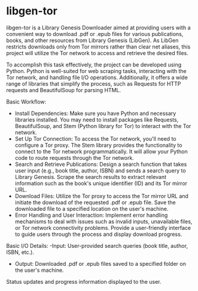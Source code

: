 # libgen-tor

libgen-tor is a Library Genesis Downloader aimed at providing users with a convenient way to download .pdf or .epub files for various publications, books, and other resources from Library Genesis (LibGen). As LibGen restricts downloads only from Tor mirrors rather than clear net aliases, this project will utilize the Tor network to access and retrieve the desired files.

To accomplish this task effectively, the project can be developed using Python. Python is well-suited for web scraping tasks, interacting with the Tor network, and handling file I/O operations. Additionally, it offers a wide range of libraries that simplify the process, such as Requests for HTTP requests and BeautifulSoup for parsing HTML.


Basic Workflow:

- Install Dependencies: Make sure you have Python and necessary libraries installed. You may need to install packages like Requests, BeautifulSoup, and Stem (Python library for Tor) to interact with the Tor network.
- Set Up Tor Connection: To access the Tor network, you'll need to configure a Tor proxy. The Stem library provides the functionality to connect to the Tor network programmatically. It will allow your Python code to route requests through the Tor network.
- Search and Retrieve Publications: Design a search function that takes user input (e.g., book title, author, ISBN) and sends a search query to Library Genesis. Scrape the search results to extract relevant information such as the book's unique identifier (ID) and its Tor mirror URL.
- Download Files: Utilize the Tor proxy to access the Tor mirror URL and initiate the download of the requested .pdf or .epub file. Save the downloaded file to a specified location on the user's machine.
- Error Handling and User Interaction: Implement error handling mechanisms to deal with issues such as invalid inputs, unavailable files, or Tor network connectivity problems. Provide a user-friendly interface to guide users through the process and display download progress.


Basic I/O Details:
-Input: User-provided search queries (book title, author, ISBN, etc.).
- Output: Downloaded .pdf or .epub files saved to a specified folder on the user's machine.


Status updates and progress information displayed to the user.

